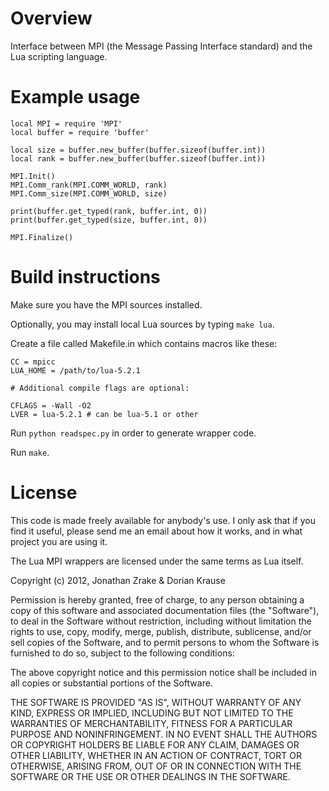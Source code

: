 
# Overview

Interface between MPI (the Message Passing Interface standard) and the Lua
scripting language.


# Example usage

    local MPI = require 'MPI'
    local buffer = require 'buffer'

    local size = buffer.new_buffer(buffer.sizeof(buffer.int))
    local rank = buffer.new_buffer(buffer.sizeof(buffer.int))

    MPI.Init()
    MPI.Comm_rank(MPI.COMM_WORLD, rank)
    MPI.Comm_size(MPI.COMM_WORLD, size)
   
    print(buffer.get_typed(rank, buffer.int, 0))
    print(buffer.get_typed(size, buffer.int, 0))
   
    MPI.Finalize()


# Build instructions

Make sure you have the MPI sources installed.


Optionally, you may install local Lua sources by typing `make lua`.


Create a file called Makefile.in which contains macros like these:

    CC = mpicc
    LUA_HOME = /path/to/lua-5.2.1

    # Additional compile flags are optional:

    CFLAGS = -Wall -O2
    LVER = lua-5.2.1 # can be lua-5.1 or other


Run `python readspec.py` in order to generate wrapper code.


Run `make`.



# License

This code is made freely available for anybody's use. I only ask that if you
find it useful, please send me an email about how it works, and in what project
you are using it.


The Lua MPI wrappers are licensed under the same terms as Lua itself.

Copyright (c) 2012, Jonathan Zrake & Dorian Krause

Permission is hereby granted, free of charge, to any person obtaining a copy of
this software and associated documentation files (the "Software"), to deal in
the Software without restriction, including without limitation the rights to
use, copy, modify, merge, publish, distribute, sublicense, and/or sell copies of
the Software, and to permit persons to whom the Software is furnished to do so,
subject to the following conditions:

The above copyright notice and this permission notice shall be included in all
copies or substantial portions of the Software.

THE SOFTWARE IS PROVIDED "AS IS", WITHOUT WARRANTY OF ANY KIND, EXPRESS OR
IMPLIED, INCLUDING BUT NOT LIMITED TO THE WARRANTIES OF MERCHANTABILITY, FITNESS
FOR A PARTICULAR PURPOSE AND NONINFRINGEMENT. IN NO EVENT SHALL THE AUTHORS OR
COPYRIGHT HOLDERS BE LIABLE FOR ANY CLAIM, DAMAGES OR OTHER LIABILITY, WHETHER
IN AN ACTION OF CONTRACT, TORT OR OTHERWISE, ARISING FROM, OUT OF OR IN
CONNECTION WITH THE SOFTWARE OR THE USE OR OTHER DEALINGS IN THE SOFTWARE.
